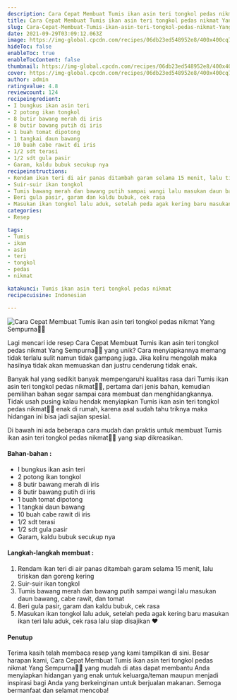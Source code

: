 ```yaml
---
description: Cara Cepat Membuat Tumis ikan asin teri tongkol pedas nikmat Yang Sempurna"
title: Cara Cepat Membuat Tumis ikan asin teri tongkol pedas nikmat Yang Sempurna
slug: Cara-Cepat-Membuat-Tumis-ikan-asin-teri-tongkol-pedas-nikmat-Yang-Sempurna
date: 2021-09-29T03:09:12.063Z
image: https://img-global.cpcdn.com/recipes/06db23ed548952e8/400x400cq70/photo.jpg
hideToc: false
enableToc: true
enableTocContent: false
thumbnail: https://img-global.cpcdn.com/recipes/06db23ed548952e8/400x400cq70/photo.jpg
cover: https://img-global.cpcdn.com/recipes/06db23ed548952e8/400x400cq70/photo.jpg
author: admin
ratingvalue: 4.8
reviewcount: 124
recipeingredient:
- I bungkus ikan asin teri
- 2 potong ikan tongkol
- 8 butir bawang merah di iris
- 8 butir bawang putih di iris
- 1 buah tomat dipotong
- 1 tangkai daun bawang
- 10 buah cabe rawit di iris
- 1/2 sdt terasi
- 1/2 sdt gula pasir
- Garam, kaldu bubuk secukup nya
recipeinstructions:
- Rendam ikan teri di air panas ditambah garam selama 15 menit, lalu tiriskan dan goreng kering
- Suir-suir ikan tongkol
- Tumis bawang merah dan bawang putih sampai wangi lalu masukan daun bawang, cabe rawit, dan tomat
- Beri gula pasir, garam dan kaldu bubuk, cek rasa
- Masukan ikan tongkol lalu aduk, setelah peda agak kering baru masukan ikan teri lalu aduk, cek rasa lalu siap disajikan ❤️
categories:
- Resep

tags:
- Tumis
- ikan
- asin
- teri
- tongkol
- pedas
- nikmat

katakunci: Tumis ikan asin teri tongkol pedas nikmat
recipecuisine: Indonesian

---
```


![Cara Cepat Membuat Tumis ikan asin teri tongkol pedas nikmat Yang Sempurna👩‍🍳](https://img-global.cpcdn.com/recipes/06db23ed548952e8/400x400cq70/photo.jpg)

Lagi mencari ide resep Cara Cepat Membuat Tumis ikan asin teri tongkol pedas nikmat Yang Sempurna👩‍🍳 yang unik? Cara menyiapkannya memang tidak terlalu sulit namun tidak gampang juga. Jika keliru mengolah maka hasilnya tidak akan memuaskan dan justru cenderung tidak enak.

Banyak hal yang sedikit banyak mempengaruhi kualitas rasa dari Tumis ikan asin teri tongkol pedas nikmat👩‍🍳, pertama dari jenis bahan, kemudian pemilihan bahan segar sampai cara membuat dan menghidangkannya. Tidak usah pusing kalau hendak menyiapkan Tumis ikan asin teri tongkol pedas nikmat👩‍🍳 enak di rumah, karena asal sudah tahu triknya maka hidangan ini bisa jadi sajian spesial.

Di bawah ini ada beberapa cara mudah dan praktis untuk membuat Tumis ikan asin teri tongkol pedas nikmat👩‍🍳 yang siap dikreasikan.

<!--inarticleads1-->

#### Bahan-bahan :

- I bungkus ikan asin teri
- 2 potong ikan tongkol
- 8 butir bawang merah di iris
- 8 butir bawang putih di iris
- 1 buah tomat dipotong
- 1 tangkai daun bawang
- 10 buah cabe rawit di iris
- 1/2 sdt terasi
- 1/2 sdt gula pasir
- Garam, kaldu bubuk secukup nya

<!--inarticleads2-->

#### Langkah-langkah membuat :

1. Rendam ikan teri di air panas ditambah garam selama 15 menit, lalu tiriskan dan goreng kering
1. Suir-suir ikan tongkol
1. Tumis bawang merah dan bawang putih sampai wangi lalu masukan daun bawang, cabe rawit, dan tomat
1. Beri gula pasir, garam dan kaldu bubuk, cek rasa
1. Masukan ikan tongkol lalu aduk, setelah peda agak kering baru masukan ikan teri lalu aduk, cek rasa lalu siap disajikan ❤️

#### Penutup

Terima kasih telah membaca resep yang kami tampilkan di sini. Besar harapan kami, Cara Cepat Membuat Tumis ikan asin teri tongkol pedas nikmat Yang Sempurna👩‍🍳 yang mudah di atas dapat membantu Anda menyiapkan hidangan yang enak untuk keluarga/teman maupun menjadi inspirasi bagi Anda yang berkeinginan untuk berjualan makanan. Semoga bermanfaat dan selamat mencoba!